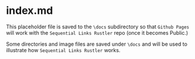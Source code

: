 # index.md

This placeholder file is saved to the `\docs` subdirectory so that `Github Pages` will work with the `Sequential Links Rustler` repo (once it becomes Public.)

Some directories and image files are saved under `\docs` and will be used to illustrate how `Sequential Links Rustler` works.
